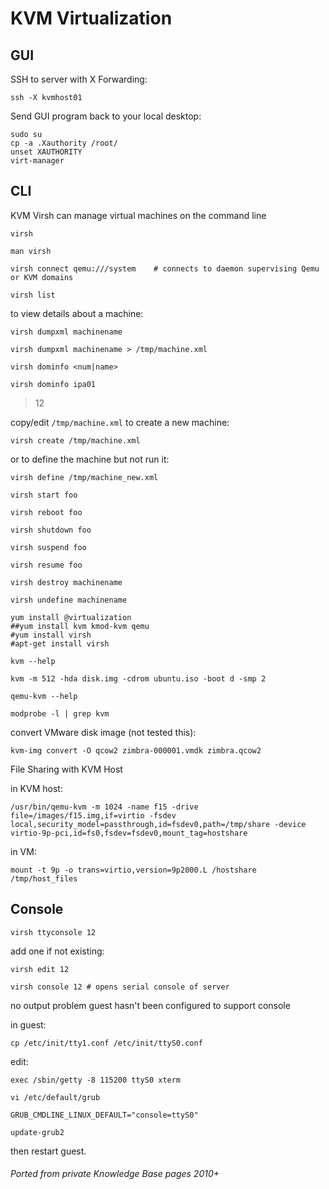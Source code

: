 # KVM Virtualization

## GUI

SSH to server with X Forwarding:

```shell
ssh -X kvmhost01
```

Send GUI program back to your local desktop:

```shell
sudo su
cp -a .Xauthority /root/
unset XAUTHORITY
virt-manager
```

## CLI

KVM Virsh can manage virtual machines on the command line

```shell
virsh
```

```shell
man virsh
```

```shell
virsh connect qemu:///system    # connects to daemon supervising Qemu or KVM domains
```

```shell
virsh list
```

to view details about a machine:

```shell
virsh dumpxml machinename
```

```shell
virsh dumpxml machinename > /tmp/machine.xml
```

```shell
virsh dominfo <num|name>
```

```shell
virsh dominfo ipa01
```
> 12

copy/edit `/tmp/machine.xml` to create a new machine:

```shell
virsh create /tmp/machine.xml
```

or to define the machine but not run it:

```shell
virsh define /tmp/machine_new.xml
```

```shell
virsh start foo
```
```shell
virsh reboot foo
```

```shell
virsh shutdown foo
```

```shell
virsh suspend foo
```

```shell
virsh resume foo
```

```shell
virsh destroy machinename
```

```shell
virsh undefine machinename
```

```shell
yum install @virtualization
##yum install kvm kmod-kvm qemu
#yum install virsh
#apt-get install virsh
```

```shell
kvm --help
```

```shell
kvm -m 512 -hda disk.img -cdrom ubuntu.iso -boot d -smp 2
```

```shell
qemu-kvm --help
```

```shell
modprobe -l | grep kvm
```

convert VMware disk image (not tested this):

```shell
kvm-img convert -O qcow2 zimbra-000001.vmdk zimbra.qcow2
```

File Sharing with KVM Host

in KVM host:

```shell
/usr/bin/qemu-kvm -m 1024 -name f15 -drive file=/images/f15.img,if=virtio -fsdev local,security_model=passthrough,id=fsdev0,path=/tmp/share -device virtio-9p-pci,id=fs0,fsdev=fsdev0,mount_tag=hostshare
```

in VM:

```shell
mount -t 9p -o trans=virtio,version=9p2000.L /hostshare /tmp/host_files
```

## Console

```shell
virsh ttyconsole 12
```

add one if not existing:

```shell
virsh edit 12
```

```shell
virsh console 12 # opens serial console of server
```

no output problem guest hasn't been configured to support console

in guest:

```shell
cp /etc/init/tty1.conf /etc/init/ttyS0.conf
```

edit:

```
exec /sbin/getty -8 115200 ttyS0 xterm
```

```shell
vi /etc/default/grub
```

```
GRUB_CMDLINE_LINUX_DEFAULT="console=ttyS0"
```

```shell
update-grub2
```

then restart guest.

###### Ported from private Knowledge Base pages 2010+
